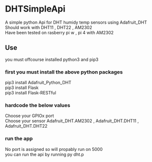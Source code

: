 # DHTSimpleApi
A simple python Api for DHT humidy temp sensors using Adafruit_DHT  
Should work with DHT11 , DHT22 , AM2302  
Have been tested on rasberry pi w , pi 4 with AM2302

## Use
you must offcourse installed python3 and pip3  
  
### first you must install the above python packages  
pip3 install Adafruit_Python_DHT  
pip3 install Flask  
pip3 install Flask-RESTful  
  
### hardcode the below values 
Choose your GPIOx port  
Choose your sensor Adafruit_DHT.AM2302 , Adafruit_DHT.DHT11 , Adafruit_DHT.DHT22  
  
### run the app  
No port is assigned so will propably run on 5000  
you can run the api by running py dht.p  

